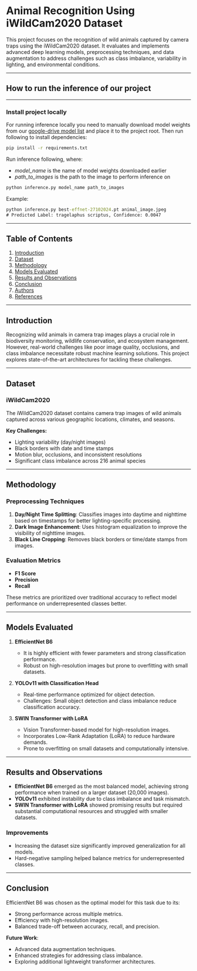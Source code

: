 # Animal Recognition Using iWildCam2020 Dataset

This project focuses on the recognition of wild animals captured by camera traps using the iWildCam2020 dataset. It evaluates and implements advanced deep learning models, preprocessing techniques, and data augmentation to address challenges such as class imbalance, variability in lighting, and environmental conditions.

---

## How to run the inference of our project

---

### Install project locally

For running inference locally you need to manually download model weights from our [google-drive model list](https://drive.google.com/drive/folders/1RFIkFalMzkhecT6ncRpkWzSaCHTgLrlr?usp=sharing) and place it to the project root. Then run following to install dependencies:

```cmd
pip install -r requirements.txt
```

Run inference following, where:

- _model_name_ is the name of model weights downloaded earlier
- _path_to_images_ is the path to the image to perform inference on

```cmd
python inference.py model_name path_to_images
```

Example:

```cmd
python inference.py best-effnet-27102024.pt animal_image.jpeg
# Predicted Label: tragelaphus scriptus, Confidence: 0.0047
```

---

## Table of Contents

1. [Introduction](#introduction)
2. [Dataset](#dataset)
3. [Methodology](#methodology)
4. [Models Evaluated](#models-evaluated)
5. [Results and Observations](#results-and-observations)
6. [Conclusion](#conclusion)
7. [Authors](#authors)
8. [References](#references)

---

## Introduction

Recognizing wild animals in camera trap images plays a crucial role in biodiversity monitoring, wildlife conservation, and ecosystem management. However, real-world challenges like poor image quality, occlusions, and class imbalance necessitate robust machine learning solutions. This project explores state-of-the-art architectures for tackling these challenges.

---

## Dataset

### iWildCam2020

The iWildCam2020 dataset contains camera trap images of wild animals captured across various geographic locations, climates, and seasons.

**Key Challenges:**

- Lighting variability (day/night images)
- Black borders with date and time stamps
- Motion blur, occlusions, and inconsistent resolutions
- Significant class imbalance across 216 animal species

---

## Methodology

### Preprocessing Techniques

1. **Day/Night Time Splitting**: Classifies images into daytime and nighttime based on timestamps for better lighting-specific processing.
2. **Dark Image Enhancement**: Uses histogram equalization to improve the visibility of nighttime images.
3. **Black Line Cropping**: Removes black borders or time/date stamps from images.

### Evaluation Metrics

- **F1 Score**
- **Precision**
- **Recall**

These metrics are prioritized over traditional accuracy to reflect model performance on underrepresented classes better.

---

## Models Evaluated

1. **EfficientNet B6**

   - It is highly efficient with fewer parameters and strong classification performance.
   - Robust on high-resolution images but prone to overfitting with small datasets.

2. **YOLOv11 with Classification Head**

   - Real-time performance optimized for object detection.
   - Challenges: Small object detection and class imbalance reduce classification accuracy.

3. **SWIN Transformer with LoRA**
   - Vision Transformer-based model for high-resolution images.
   - Incorporates Low-Rank Adaptation (LoRA) to reduce hardware demands.
   - Prone to overfitting on small datasets and computationally intensive.

---

## Results and Observations

- **EfficientNet B6** emerged as the most balanced model, achieving strong performance when trained on a larger dataset (20,000 images).
- **YOLOv11** exhibited instability due to class imbalance and task mismatch.
- **SWIN Transformer with LoRA** showed promising results but required substantial computational resources and struggled with smaller datasets.

### Improvements

- Increasing the dataset size significantly improved generalization for all models.
- Hard-negative sampling helped balance metrics for underrepresented classes.

---

## Conclusion

EfficientNet B6 was chosen as the optimal model for this task due to its:

- Strong performance across multiple metrics.
- Efficiency with high-resolution images.
- Balanced trade-off between accuracy, recall, and precision.

**Future Work**:

- Advanced data augmentation techniques.
- Enhanced strategies for addressing class imbalance.
- Exploring additional lightweight transformer architectures.
